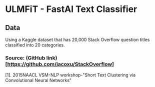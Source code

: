 # ULMFiT - FastAI Text Classifier

## Data
Using a Kaggle dataset that has 20,000 Stack Overflow question titles classified into 20 categories.

### Source: (GitHub link)[https://github.com/jacoxu/StackOverflow]
[1]. 2015NAACL VSM-NLP workshop-"Short Text Clustering via Convolutional Neural Networks"